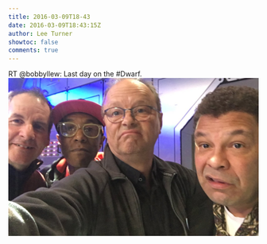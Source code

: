 ```yaml
---
title: 2016-03-09T18-43
date: 2016-03-09T18:43:15Z
author: Lee Turner
showtoc: false
comments: true
---
```


RT @bobbyllew: Last day on the #Dwarf. ![](/img/x//707637893574086661-CdGWcWLWwAANYRt.jpg)

